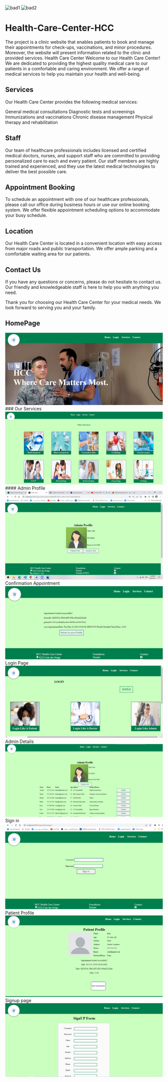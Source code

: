 ![bad1](https://img.shields.io/badge/Stack-MERN-green) ![bad2](https://img.shields.io/badge/Coder-Rawan-yellow)

# Health-Care-Center-HCC

The project is a clinic website that enables patients to book and manage their appointments for check-ups, vaccinations, and minor procedures. Moreover, the website will present information related to the clinic and provided services.
Health Care Center
Welcome to our Health Care Center! We are dedicated to providing the highest quality medical care to our patients in a comfortable and caring environment. We offer a range of medical services to help you maintain your health and well-being.

## Services

Our Health Care Center provides the following medical services:

General medical consultations
Diagnostic tests and screenings
Immunizations and vaccinations
Chronic disease management
Physical therapy and rehabilitation

## Staff

Our team of healthcare professionals includes licensed and certified medical doctors, nurses, and support staff who are committed to providing personalized care to each and every patient. Our staff members are highly trained and experienced, and they use the latest medical technologies to deliver the best possible care.

## Appointment Booking

To schedule an appointment with one of our healthcare professionals, please call our office during business hours or use our online booking system. We offer flexible appointment scheduling options to accommodate your busy schedule.

## Location

Our Health Care Center is located in a convenient location with easy access from major roads and public transportation. We offer ample parking and a comfortable waiting area for our patients.

## Contact Us

If you have any questions or concerns, please do not hesitate to contact us. Our friendly and knowledgeable staff is here to help you with anything you need.

Thank you for choosing our Health Care Center for your medical needs. We look forward to serving you and your family.
## HomePage
<img src="screenpicture/1.png"/>
### Our Services
<img src="screenpicture/2.png"/>
 #### Admin Profile
<img src="screenpicture/3.png"/>
Confirmation Appointment
<img src="screenpicture/4.png"/>
 Login Page
<img src="screenpicture/5.png"/>
 Admin Details 
<img src="screenpicture/6.png"/>
 Sign in 
<img src="screenpicture/7.png"/>
Patient Profile
<img src="screenpicture/9.png"/>
 Signup page
<img src="screenpicture/10.png"/>


